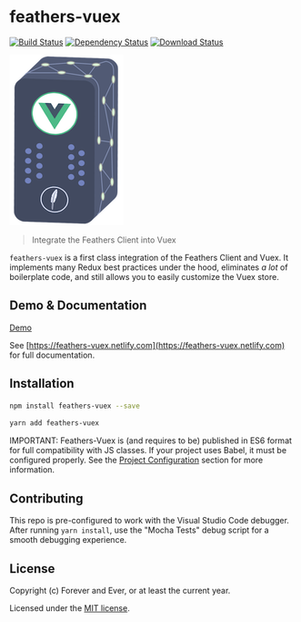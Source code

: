 # feathers-vuex

[![Build Status](https://travis-ci.org/feathersjs-ecosystem/feathers-vuex.png?branch=master)](https://travis-ci.org/feathersjs-ecosystem/feathers-vuex)
[![Dependency Status](https://img.shields.io/david/feathersjs-ecosystem/feathers-vuex.svg?style=flat-square)](https://david-dm.org/feathers-plus/feathers-vuex)
[![Download Status](https://img.shields.io/npm/dm/feathers-vuex.svg?style=flat-square)](https://www.npmjs.com/package/feathers-vuex)

![feathers-vuex service logo](./service-logo.png)

> Integrate the Feathers Client into Vuex

`feathers-vuex` is a first class integration of the Feathers Client and Vuex.  It implements many Redux best practices under the hood, eliminates *a lot* of boilerplate code, and still allows you to easily customize the Vuex store.

## Demo & Documentation

[Demo](https://codesandbox.io/s/xk52mqm7o)

See [https://feathers-vuex.netlify.com](https://feathers-vuex.netlify.com) for full documentation.

## Installation

```bash
npm install feathers-vuex --save
```

```bash
yarn add feathers-vuex
```

IMPORTANT: Feathers-Vuex is (and requires to be) published in ES6 format for full compatibility with JS classes.  If your project uses Babel, it must be configured properly.  See the [Project Configuration](https://feathers-vuex.netlify.com/api-overview.html#project-configuration) section for more information.

## Contributing

This repo is pre-configured to work with the Visual Studio Code debugger.  After running `yarn install`, use the "Mocha Tests" debug script for a smooth debugging experience.

## License

Copyright (c) Forever and Ever, or at least the current year.

Licensed under the [MIT license](https://github.com/feathersjs-ecosystem/feathers-vuex/blob/master/LICENSE).
